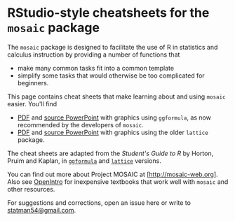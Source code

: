 # RStudio-style cheatsheets for the `mosaic` package

The `mosaic` package is designed to facilitate the use of R in statistics and calculus instruction by providing a number of functions that 
* make many common tasks fit into a common template
* simplify some tasks that would otherwise be too complicated for beginners.

This page contains cheat sheets that make learning about and using `mosaic` easier. You'll find
* [PDF](https://github.com/mlaviolet/Mosaic-cheatsheets/blob/master/mosaic-cheatsheet-gf.pdf) and [source PowerPoint](https://github.com/mlaviolet/Mosaic-cheatsheets/blob/master/mosaic-cheatsheet-gf.pptx) with graphics using `ggformula`, as now recommended by the developers of `mosaic`.
* [PDF](https://github.com/mlaviolet/Mosaic-cheatsheets/blob/master/mosaic-cheatsheet-lattice.pdf) and [source PowerPoint](https://github.com/mlaviolet/Mosaic-cheatsheets/blob/master/mosaic-cheatsheet-lattice.pptx) with graphics using the older `lattice` package.

The cheat sheets are adapted from the *Student's Guide to R* by Horton, Pruim and Kaplan, in [`ggformula`](https://github.com/ProjectMOSAIC/LittleBooks/raw/master/StudentGuide/MOSAIC-StudentGuide.pdf) and [`lattice`](https://cran.r-project.org/doc/contrib/Horton+Pruim+Kaplan_MOSAIC-StudentGuide.pdf) versions. 

You can find out more about Project MOSAIC at [http://mosaic-web.org]. Also see [OpenIntro](https://www.openintro.org/) for inexpensive textbooks that work well with `mosaic` and other resources.
  
For suggestions and corrections, open an issue here or write to statman54@gmail.com.

